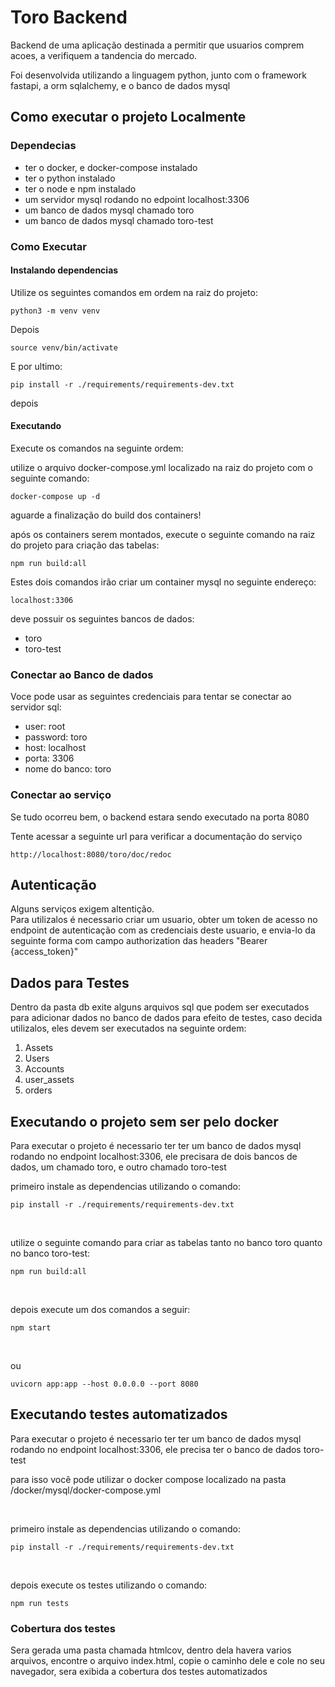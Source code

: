 <h1> Toro Backend </h1>

<p> Backend de uma aplicação destinada a permitir que usuarios comprem acoes, a verifiquem a tandencia do mercado. </p>

<p> Foi desenvolvida utilizando a linguagem python, junto com o framework fastapi, a orm sqlalchemy, e o banco de dados mysql</p>

<h2> Como executar o projeto Localmente</h2>
<h3> Dependecias</h3>
<ul>
  <li>ter o docker, e docker-compose instalado</li>
  <li>ter o python instalado</li>
  <li>ter o node e npm instalado</li>
  <li>um servidor mysql rodando no edpoint localhost:3306</li>
  <li>um banco de dados mysql chamado toro</li>
  <li>um banco de dados mysql chamado toro-test</li>
</ul>

<h3> Como Executar </h3>
<h4>Instalando dependencias</h4>
<p> Utilize os seguintes comandos em ordem na raiz do projeto:</p>

```
python3 -m venv venv
```

<p> Depois</p>

```
source venv/bin/activate
```

<p> E por ultimo:</p>

```
pip install -r ./requirements/requirements-dev.txt
```
<p>depois</p>

<h4>Executando </h4>
<p> Execute os comandos na seguinte ordem:</p>
<p> utilize o arquivo docker-compose.yml localizado na raiz do projeto com o seguinte comando:</p>

```
docker-compose up -d
```

<p> aguarde a finalização do build dos containers!</p>
<p> após os containers serem montados, execute o seguinte comando na raiz do projeto para criação das tabelas:</p>

```
npm run build:all
```
Estes dois comandos irão criar um container mysql no seguinte endereço:

```
localhost:3306
```

deve possuir os seguintes bancos de dados:

<ul>
  <li>toro</li>
  <li>toro-test</li>
</ul>

<h3> Conectar ao Banco de dados </h3>
<p> Voce pode usar as seguintes credenciais para tentar se conectar ao servidor sql:</p>
<ul>
  <li>user: root</li>
  <li>password: toro</li>
  <li>host: localhost</li>
  <li>porta: 3306</li>
  <li>nome do banco: toro</li>
</ul>

<h3> Conectar ao serviço </h3>
<p> Se tudo ocorreu bem, o backend estara sendo executado na porta 8080</p>
<p> Tente acessar a seguinte url para verificar a documentação do serviço</p>

```
http://localhost:8080/toro/doc/redoc  
```

<h2>Autenticação</h2>
Alguns serviços exigem altentição.<br>
Para utilizalos é necessario criar um usuario, obter um token de acesso no endpoint de autenticação com as credenciais deste usuario, e envia-lo da seguinte forma com campo authorization das headers "Bearer {access_token}"

<h2>Dados para Testes</h2>
Dentro da pasta db exite alguns arquivos sql que podem ser executados para adicionar dados no banco de dados para efeito de testes, caso decida utilizalos, eles devem ser executados na seguinte ordem:
<ol>
  <li>Assets</li>
  <li>Users</li>
  <li>Accounts</li>
  <li>user_assets</li>
  <li>orders</li>
</ol>

<h2>Executando o projeto sem ser pelo docker</h2>
<p> Para executar o projeto é necessario ter ter um banco de dados mysql rodando no endpoint localhost:3306, ele precisara de dois bancos de dados, um chamado toro, e outro chamado toro-test</p>

<p>primeiro instale as dependencias utilizando o comando:</p>

```
pip install -r ./requirements/requirements-dev.txt
```
<br>
<p>utilize o seguinte comando para criar as tabelas tanto no banco toro quanto no banco toro-test:</p>

```
npm run build:all
```
<br>
<p>depois execute um dos comandos a seguir:</p>

```
npm start
```
<br>
<p>ou</p>

```
uvicorn app:app --host 0.0.0.0 --port 8080
```

<h2>Executando testes automatizados</h2>
<p> Para executar o projeto é necessario ter ter um banco de dados mysql rodando no endpoint localhost:3306, ele precisa ter o banco de dados toro-test</p>

<p> para isso você pode utilizar o docker compose localizado na pasta /docker/mysql/docker-compose.yml</p>
<br>
<p>primeiro instale as dependencias utilizando o comando:</p>

```
pip install -r ./requirements/requirements-dev.txt
```
<br>

<p>depois execute os testes utilizando o comando:</p>

```
npm run tests
```
<h3>Cobertura dos testes </h3>


<p>Sera gerada uma pasta chamada htmlcov, dentro dela havera varios arquivos, encontre o arquivo index.html, copie o caminho dele e cole no seu navegador, sera exibida a cobertura dos testes automatizados </p>












